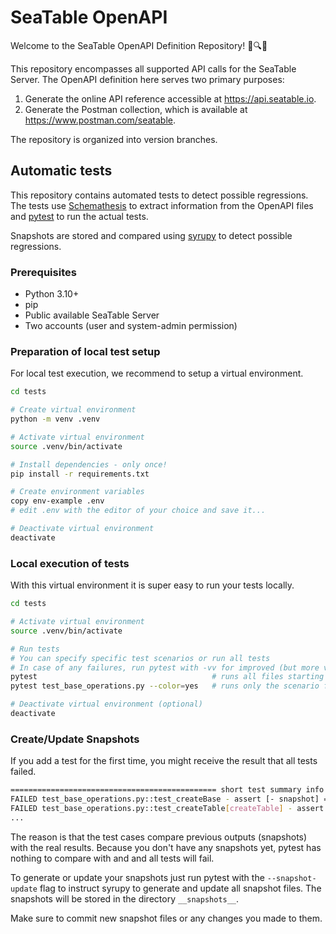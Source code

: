 # SeaTable OpenAPI

Welcome to the SeaTable OpenAPI Definition Repository! 🌊🔍✨

This repository encompasses all supported API calls for the SeaTable Server. The OpenAPI definition here serves two primary purposes:

1. Generate the online API reference accessible at https://api.seatable.io.
2. Generate the Postman collection, which is available at https://www.postman.com/seatable.

The repository is organized into version branches.

## Automatic tests

This repository contains automated tests to detect possible regressions. The tests use [Schemathesis](https://schemathesis.readthedocs.io/en/stable/)
to extract information from the OpenAPI files and [pytest](https://docs.pytest.org/en/8.2.x/) to run the actual tests.

Snapshots are stored and compared using [syrupy](https://github.com/tophat/syrupy) to detect possible regressions.

### Prerequisites

- Python 3.10+
- pip
- Public available SeaTable Server
- Two accounts (user and system-admin permission)

### Preparation of local test setup

For local test execution, we recommend to setup a virtual environment.

```bash
cd tests

# Create virtual environment
python -m venv .venv

# Activate virtual environment
source .venv/bin/activate

# Install dependencies - only once!
pip install -r requirements.txt

# Create environment variables
copy env-example .env
# edit .env with the editor of your choice and save it...

# Deactivate virtual environment
deactivate
```

### Local execution of tests

With this virtual environment it is super easy to run your tests locally.

```bash
cd tests

# Activate virtual environment
source .venv/bin/activate

# Run tests
# You can specify specific test scenarios or run all tests
# In case of any failures, run pytest with -vv for improved (but more verbose) output
pytest                                       # runs all files starting with test_xxx
pytest test_base_operations.py --color=yes   # runs only the scenario from test_base_operations.py

# Deactivate virtual environment (optional)
deactivate
```

### Create/Update Snapshots

If you add a test for the first time, you might receive the result that all tests failed.

```bash
============================================== short test summary info ===============================================
FAILED test_base_operations.py::test_createBase - assert [- snapshot] == [+ received]
FAILED test_base_operations.py::test_createTable[createTable] - assert [- snapshot] == [+ received]
...
```

The reason is that the test cases compare previous outputs (snapshots) with the real results. Because you don't have any snapshots yet, pytest has nothing to compare with and and all tests will fail.

To generate or update your snapshots just run pytest with the `--snapshot-update` flag to instruct syrupy to generate and update all snapshot files.
The snapshots will be stored in the directory `__snapshots__`.

Make sure to commit new snapshot files or any changes you made to them.
